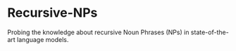 # Recursive-NPs
Probing the knowledge about recursive Noun Phrases (NPs) in state-of-the-art language models.
